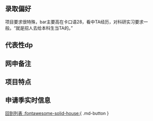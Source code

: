 ## 录取偏好
项目要求很特殊，bar主要高在卡口语28，看中TA经历，对科研实习要求一般。“就是招人去给本科生当TA的。”

## 代表性dp

## 网申备注

## 项目特点

## 申请季实时信息

[回到列表 :fontawesome-solid-house:](选校梯度.md){ .md-button }
